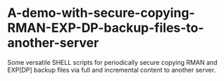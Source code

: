 # A-demo-with-secure-copying-RMAN-EXP-DP-backup-files-to-another-server
Some versatile SHELL scripts for periodically secure copying RMAN and EXP[DP] backup files via full and incremental content to another server.
